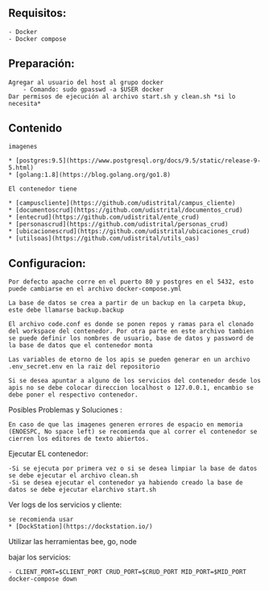 ## Requisitos:

    - Docker
    - Docker compose

## Preparación:

    Agregar al usuario del host al grupo docker
        - Comando: sudo gpasswd -a $USER docker
    Dar permisos de ejecución al archivo start.sh y clean.sh *si lo necesita*

## Contenido

    imagenes

    * [postgres:9.5](https://www.postgresql.org/docs/9.5/static/release-9-5.html)
    * [golang:1.8](https://blog.golang.org/go1.8)

    El contenedor tiene 

    * [campuscliente](https://github.com/udistrital/campus_cliente)
    * [documentoscrud](https://github.com/udistrital/documentos_crud)
    * [entecrud](https://github.com/udistrital/ente_crud)
    * [personascrud](https://github.com/udistrital/personas_crud)
    * [ubicacionescrud](https://github.com/udistrital/ubicaciones_crud)
    * [utilsoas](https://github.com/udistrital/utils_oas)

## Configuracion:

    Por defecto apache corre en el puerto 80 y postgres en el 5432, esto puede cambiarse en el archivo docker-compose.yml

    La base de datos se crea a partir de un backup en la carpeta bkup, este debe llamarse backup.backup

    El archivo code.conf es donde se ponen repos y ramas para el clonado del workspace del contenedor. Por otra parte en este archivo tambien se puede definir los nombres de usuario, base de datos y password de la base de datos que el contenedor monta 

    Las variables de etorno de los apis se pueden generar en un archivo .env_secret.env en la raiz del repositorio

    Si se desea apuntar a alguno de los servicios del contenedor desde los apis no se debe colocar direccion localhost o 127.0.0.1, encambio se debe poner el respectivo contenedor. 

Posibles Problemas y Soluciones :

    En caso de que las imagenes generen errores de espacio en memoria (ENOESPC, No space left) se recomienda que al correr el contenedor se cierren los editores de texto abiertos.


Ejecutar EL contenedor:

    -Si se ejecuta por primera vez o si se desea limpiar la base de datos se debe ejecutar el archivo clean.sh
    -Si se desea ejecutar el contenedor ya habiendo creado la base de datos se debe ejecutar elarchivo start.sh 


Ver logs de los servicios y cliente:

    se recomienda usar
    * [DockStation](https://dockstation.io/)


Utilizar las herramientas bee, go, node
    

bajar los servicios:

    - CLIENT_PORT=$CLIENT_PORT CRUD_PORT=$CRUD_PORT MID_PORT=$MID_PORT docker-compose down